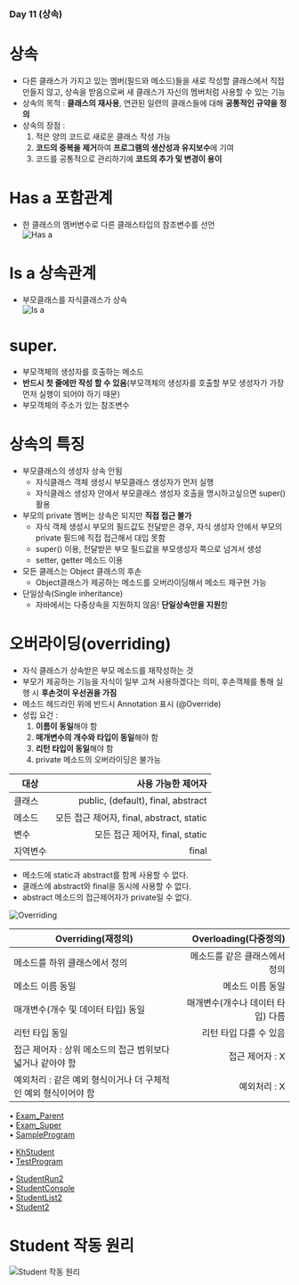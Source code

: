### Day 11 (상속)  

# 상속  
  - 다른 클래스가 가지고 있는 멤버(필드와 메소드)들을 새로 작성할 클래스에서 직접 만들지 않고, 
    상속을 받음으로써 새 클래스가 자신의 멤버처럼 사용할 수 있는 기능  
  - 상속의 목적 : **클래스의 재사용**, 연관된 일련의 클래스들에 대해 **공통적인 규약을 정의**  
  - 상속의 장점 :  
    1. 적은 양의 코드로 새로운 클래스 작성 가능  
    2. **코드의 중복을 제거**하여 **프로그램의 생산성과 유지보수**에 기여  
    3. 코드를 공통적으로 관리하기에 **코드의 추가 및 변경이 용이**  
    
# Has a 포함관계  
  - 한 클래스의 멤버변수로 다른 클래스타입의 참조변수를 선언  
  ![Has a](https://user-images.githubusercontent.com/68003227/105010926-aaedf500-5a7f-11eb-8a42-7ab335223269.png)  
  
# Is a 상속관계  
  - 부모클래스를 자식클래스가 상속  
![Is a](https://user-images.githubusercontent.com/68003227/105010927-aaedf500-5a7f-11eb-9143-c3dcf8463a87.png)  
  
# super.  
  - 부모객체의 생성자를 호출하는 메소드  
  - **반드시 첫 줄에만 작성 할 수 있음**(부모객체의 생성자를 호출할 부모 생성자가 가장 먼저 실행이 되어야 하기 때문)  
  - 부모객체의 주소가 있는 참조변수  
  
# 상속의 특징  
  - 부모클래스의 생성자 상속 안됨  
    - 자식클래스 객체 생성시 부모클래스 생성자가 먼저 실행  
    - 자식클래스 생성자 안에서 부모클래스 생성자 호출을 명시하고싶으면 super()활용  
  - 부모의 private 멤버는 상속은 되지만 **직접 접근 불가**  
    - 자식 객체 생성시 부모의 필드값도 전달받은 경우, 자식 생성자 안에서 부모의 private 필드에 직접 접근해서 대입 못함  
    - super() 이용, 전달받은 부모 필드값을 부모생성자 쪽으로 넘겨서 생성  
    - setter, getter 메소드 이용  
  - 모든 클래스는 Object 클래스의 후손  
    - Object클래스가 제공하는 메소드를 오버라이딩해서 메소드 재구현 가능  
  - 단일상속(Single inheritance)  
    - 자바에서는 다중상속을 지원하지 않음! **단일상속만을 지원**함  

# 오버라이딩(overriding)  
  - 자식 클래스가 상속받은 부모 메소드를 재작성하는 것  
  - 부모가 제공하는 기능을 자식이 일부 고쳐 사용하겠다는 의미, 후손객체를 통해 실행 시 **후손것이 우선권을 가짐**  
  - 메소드 헤드라인 위에 반드시 Annotation 표시 (@Override)  
  - 성립 요건 :  
    1. **이름이 동일**해야 함  
    2. **매개변수의 개수와 타입이 동일**해야 함  
    3. **리턴 타입이 동일**해야 함  
    4. private 메소드의 오버라이딩은 불가능  
    
|대상   |                       사용 가능한 제어자  |
|------|-------------------------------------:|
|클래스  |public, (default), final, abstract    |
|메소드  |모든 접근 제어자, final, abstract, static | 
|변수   |모든 접근 제어자, final, static           |
|지역변수|final                                 |  
  - 메소드에 static과 abstract를 함께 사용할 수 없다.  
  - 클래스에 abstract와 final을 동시에 사용할 수 없다.  
  - abstract 메소드의 접근제어자가 private일 수 없다.  

![Overriding](https://user-images.githubusercontent.com/68003227/105010920-a9243180-5a7f-11eb-83ea-ba0cc7681754.png)  
  
| Overriding(재정의)                                 | Overloading(다중정의) |
|--------------------------------------------------|-------------------------------------:|
| 메소드를 하위 클래스에서 정의                           | 메소드를 같은 클래스에서 정의                |
| 메소드 이름 동일                                     | 메소드 이름 동일                         | 
| 매개변수(개수 및 데이터 타입) 동일                       | 매개변수(개수나 데이터 타입) 다름            |
| 리턴 타입 동일                                      | 리턴 타입 다를 수 있음                    |  
| 접근 제어자 : 상위 메소드의 접근 범위보다 넓거나 같아야 함    | 접근 제어자 : X                          |
| 예외처리 : 같은 예외 형식이거나 더 구체적인 예외 형식이어야 함 | 예외처리 : X                            |
  
• [Exam_Parent](https://github.com/icici0093/KH_Study/blob/main/code/Exam_Parent.java)  
• [Exam_Super](https://github.com/icici0093/KH_Study/blob/main/code/Exam_Super.java)  
• [SampleProgram](https://github.com/icici0093/KH_Study/blob/main/code/SampleProgram.java)  

• [KhStudent](https://github.com/icici0093/KH_Study/blob/main/code/KhStudent.java)    
• [TestProgram](https://github.com/icici0093/KH_Study/blob/main/code/TestProgram.java)    

• [StudentRun2](https://github.com/icici0093/KH_Study/blob/main/code/StudentRun2.java)  
• [StudentConsole](https://github.com/icici0093/KH_Study/blob/main/code/StudentConsole.java)  
• [StudentList2](https://github.com/icici0093/KH_Study/blob/main/code/StudentList2.java)  
• [Student2](https://github.com/icici0093/KH_Study/blob/main/code/Student2.java)  

# Student 작동 원리
![Student 작동 원리](https://user-images.githubusercontent.com/68003227/105010909-a6294100-5a7f-11eb-9553-58c596db9aa0.png)


